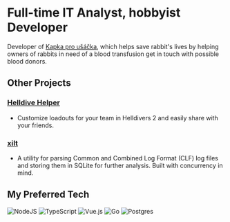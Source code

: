 # Full-time IT Analyst, hobbyist Developer

Developer of [Kapka pro ušáčka](https://www.kapkaprousacka.cz), which helps save rabbit's lives by helping owners of rabbits in need of a blood transfusion get in touch with possible blood donors.

## Other Projects

### [Helldive Helper](https://www.helldivehelper.net)
- Customize loadouts for your team in Helldivers 2 and easily share with your friends.

### [xilt](https://github.com/thevxn/xilt)
- A utility for parsing Common and Combined Log Format (CLF) log files and storing them in SQLite for further analysis. Built with concurrency in mind. 

## My Preferred Tech
![NodeJS](https://img.shields.io/badge/node.js-6DA55F?style=for-the-badge&logo=node.js&logoColor=white) ![TypeScript](https://img.shields.io/badge/typescript-%23007ACC.svg?style=for-the-badge&logo=typescript&logoColor=white) ![Vue.js](https://img.shields.io/badge/vuejs-%2335495e.svg?style=for-the-badge&logo=vuedotjs&logoColor=%234FC08D) ![Go](https://img.shields.io/badge/go-%2300ADD8.svg?style=for-the-badge&logo=go&logoColor=white) ![Postgres](https://img.shields.io/badge/postgres-%23316192.svg?style=for-the-badge&logo=postgresql&logoColor=white)
